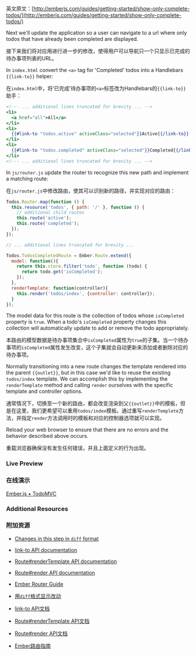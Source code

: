 英文原文：[http://emberjs.com/guides/getting-started/show-only-complete-todos/](http://emberjs.com/guides/getting-started/show-only-complete-todos/)

Next we'll update the application so a user can navigate to a url where only todos that have already been completed are displayed.

接下来我们将对应用进行进一步的修改，使得用户可以导航只一个只显示已完成的待办事项列表的URL。

In `index.html` convert the `<a>` tag for 'Completed' todos into a Handlebars `{{link-to}}` helper:

在`index.html`中，将‘已完成’待办事项的`<a>`标签改为Handlebars的`{{link-to}}`助手：

```handlebars
<!--- ... additional lines truncated for brevity ... -->
<li>
  <a href="all">All</a>
</li>
<li>
  {{#link-to "todos.active" activeClass="selected"}}Active{{/link-to}}
</li>
<li>
  {{#link-to "todos.completed" activeClass="selected"}}Completed{{/link-to}}
</li>
<!--- ... additional lines truncated for brevity ... -->
```

In `js/router.js` update the router to recognize this new path and implement a matching route:

在`js/router.js`中修改路由，使其可以识别新的路径，并实现对应的路由：

```javascript
Todos.Router.map(function () {
  this.resource('todos', { path: '/' }, function () {
    // additional child routes
    this.route('active');
    this.route('completed');
  });
});

// ... additional lines truncated for brevity ...

Todos.TodosCompletedRoute = Ember.Route.extend({
  model: function(){
    return this.store.filter('todo', function (todo) {
      return todo.get('isCompleted');
    });
  },
  renderTemplate: function(controller){
    this.render('todos/index', {controller: controller});
  }
});
```

The model data for this route is the collection of todos whose `isCompleted` property is `true`. When a todo's `isCompleted` property changes this collection will automatically update to add or remove the todo appropriately.

本路由的模型数据是待办事项集合中`isCompleted`属性为`true`的子集。当一个待办事项的`isCompleted`属性发生改变，这个子集就会自动更新来添加或者删除对应的待办事项。

Normally transitioning into a new route changes the template rendered into the parent `{{outlet}}`, but in this case we'd like to reuse the existing `todos/index` template. We can accomplish this by implementing the `renderTemplate` method and calling `render` ourselves with the specific template and controller options.

通常情况下，切换至一个新的路由，都会改变渲染到父`{{outlet}}`中的模板，但是在这里，我们更希望可以重用`todos/index`模板。通过重写`renderTemplete`方法，并指定`render`方法调用时的模板和对应的控制器选项就可以实现。

Reload your web browser to ensure that there are no errors and the behavior described above occurs.

重载浏览器确保没有发生任何错误，并且上面定义的行为出现。

### Live Preview

### 在线演示

<a class="jsbin-embed" href="http://jsbin.com/OzUvuPu/1/embed?live">Ember.js • TodoMVC</a><script src="http://static.jsbin.com/js/embed.js"></script>

### Additional Resources

### 附加资源

  * [Changes in this step in `diff` format](https://github.com/emberjs/quickstart-code-sample/commit/bba939a11197552e3a927bcb3a3adb9430e4f331)
  * [link-to API documentation](/api/classes/Ember.Handlebars.helpers.html#method_link-to)
  * [Route#renderTemplate API documentation](/api/classes/Ember.Route.html#method_renderTemplate)
  * [Route#render API documentation](/api/classes/Ember.Route.html#method_render)
  * [Ember Router Guide](/guides/routing)

  * [用`diff`格式显示改动](https://github.com/emberjs/quickstart-code-sample/commit/bba939a11197552e3a927bcb3a3adb9430e4f331)
  * [link-to API文档](/api/classes/Ember.Handlebars.helpers.html#method_link-to)
  * [Route#renderTemplate API文档](/api/classes/Ember.Route.html#method_renderTemplate)
  * [Route#render API文档](/api/classes/Ember.Route.html#method_render)
  * [Ember路由指南](/guides/routing)
